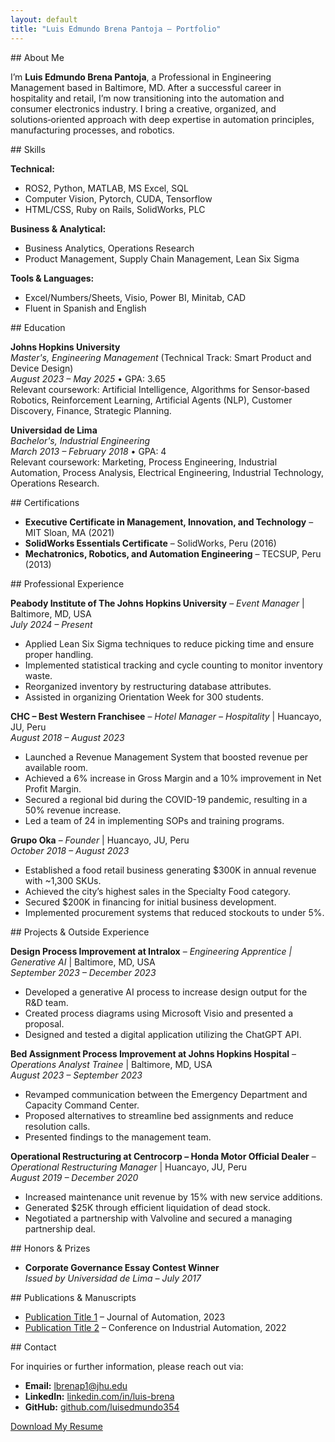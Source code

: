 ```yaml
---
layout: default
title: "Luis Edmundo Brena Pantoja – Portfolio"
---
```


<div class="container">

<section id="about" class="section-wrapper">
## About Me

I’m **Luis Edmundo Brena Pantoja**, a Professional in Engineering Management based in Baltimore, MD. After a successful career in hospitality and retail, I’m now transitioning into the automation and consumer electronics industry. I bring a creative, organized, and solutions‑oriented approach with deep expertise in automation principles, manufacturing processes, and robotics.
</section>

<section id="skills" class="section-wrapper">
## Skills

**Technical:**  
- ROS2, Python, MATLAB, MS Excel, SQL  
- Computer Vision, Pytorch, CUDA, Tensorflow  
- HTML/CSS, Ruby on Rails, SolidWorks, PLC  

**Business & Analytical:**  
- Business Analytics, Operations Research  
- Product Management, Supply Chain Management, Lean Six Sigma  

**Tools & Languages:**  
- Excel/Numbers/Sheets, Visio, Power BI, Minitab, CAD  
- Fluent in Spanish and English
</section>

<section id="education" class="section-wrapper">
## Education

**Johns Hopkins University**  
*Master's, Engineering Management* (Technical Track: Smart Product and Device Design)  
_August 2023 – May 2025_ • GPA: 3.65  
Relevant coursework: Artificial Intelligence, Algorithms for Sensor‑based Robotics, Reinforcement Learning, Artificial Agents (NLP), Customer Discovery, Finance, Strategic Planning.

**Universidad de Lima**  
*Bachelor's, Industrial Engineering*  
_March 2013 – February 2018_ • GPA: 4  
Relevant coursework: Marketing, Process Engineering, Industrial Automation, Process Analysis, Electrical Engineering, Industrial Technology, Operations Research.
</section>

<section id="certifications" class="section-wrapper">
## Certifications

- **Executive Certificate in Management, Innovation, and Technology** – MIT Sloan, MA (2021)
- **SolidWorks Essentials Certificate** – SolidWorks, Peru (2016)
- **Mechatronics, Robotics, and Automation Engineering** – TECSUP, Peru (2013)
</section>

<section id="experience" class="section-wrapper">
## Professional Experience

**Peabody Institute of The Johns Hopkins University** – *Event Manager* | Baltimore, MD, USA  
_July 2024 – Present_  
- Applied Lean Six Sigma techniques to reduce picking time and ensure proper handling.
- Implemented statistical tracking and cycle counting to monitor inventory waste.
- Reorganized inventory by restructuring database attributes.
- Assisted in organizing Orientation Week for 300 students.

**CHC – Best Western Franchisee** – *Hotel Manager – Hospitality* | Huancayo, JU, Peru  
_August 2018 – August 2023_  
- Launched a Revenue Management System that boosted revenue per available room.
- Achieved a 6% increase in Gross Margin and a 10% improvement in Net Profit Margin.
- Secured a regional bid during the COVID-19 pandemic, resulting in a 50% revenue increase.
- Led a team of 24 in implementing SOPs and training programs.
  
**Grupo Oka** – *Founder* | Huancayo, JU, Peru  
_October 2018 – August 2023_  
- Established a food retail business generating $300K in annual revenue with ~1,300 SKUs.
- Achieved the city’s highest sales in the Specialty Food category.
- Secured $200K in financing for initial business development.
- Implemented procurement systems that reduced stockouts to under 5%.
</section>

<section id="projects" class="section-wrapper">
## Projects & Outside Experience

**Design Process Improvement at Intralox** – *Engineering Apprentice | Generative AI* | Baltimore, MD, USA  
_September 2023 – December 2023_  
- Developed a generative AI process to increase design output for the R&D team.
- Created process diagrams using Microsoft Visio and presented a proposal.
- Designed and tested a digital application utilizing the ChatGPT API.

**Bed Assignment Process Improvement at Johns Hopkins Hospital** – *Operations Analyst Trainee* | Baltimore, MD, USA  
_August 2023 – September 2023_  
- Revamped communication between the Emergency Department and Capacity Command Center.
- Proposed alternatives to streamline bed assignments and reduce resolution calls.
- Presented findings to the management team.

**Operational Restructuring at Centrocorp – Honda Motor Official Dealer** – *Operational Restructuring Manager* | Huancayo, JU, Peru  
_August 2019 – December 2020_  
- Increased maintenance unit revenue by 15% with new service additions.
- Generated $25K through efficient liquidation of dead stock.
- Negotiated a partnership with Valvoline and secured a managing partnership deal.
</section>

<section id="honors" class="section-wrapper">
## Honors & Prizes

- **Corporate Governance Essay Contest Winner**  
  *Issued by Universidad de Lima – July 2017*
</section>

<section id="publications" class="section-wrapper">
## Publications & Manuscripts

- [Publication Title 1](https://doi.org/10.1000/example1) – Journal of Automation, 2023  
- [Publication Title 2](https://doi.org/10.1000/example2) – Conference on Industrial Automation, 2022
</section>

<section id="contact" class="section-wrapper">
## Contact

For inquiries or further information, please reach out via:

- **Email:** [lbrenap1@jhu.edu](mailto:lbrenap1@jhu.edu)  
- **LinkedIn:** [linkedin.com/in/luis-brena](https://www.linkedin.com/in/luis-brena/)  
- **GitHub:** [github.com/luisedmundo354](https://github.com/luisedmundo354)

[Download My Resume](assets/resume.pdf)
</section>

</div>
